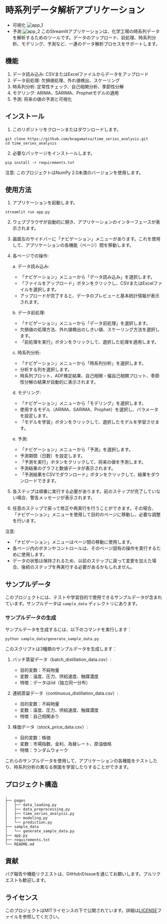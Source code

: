 # 時系列データ解析アプリケーション
- 可視化
![app_1](./time_series_analysis_1.gif)
- 予測
![app_2](./time_series_analysis_2.gif)
このStreamlitアプリケーションは、化学工場の時系列データを解析するためのツールです。データのアップロード、前処理、時系列分析、モデリング、予測など、一連のデータ解析プロセスをサポートします。

## 機能

1. データ読み込み: CSVまたはExcelファイルからデータをアップロード
2. データ前処理: 欠損値処理、外れ値検出、スケーリング
3. 時系列分析: 定常性チェック、自己相関分析、季節性分解
4. モデリング: ARIMA、SARIMA、Prophetモデルの適用
5. 予測: 将来の値の予測と可視化

## インストール

1. このリポジトリをクローンまたはダウンロードします。

```
git clone https://github.com/knagamatsu/time_series_analysis.git
cd time_series_analysis
```

2. 必要なパッケージをインストールします。

```
pip install -r requirements.txt
```

注意: このプロジェクトはNumPy 2.0未満のバージョンを使用します。

## 使用方法

1. アプリケーションを起動します。

```
streamlit run app.py
```

2. ウェブブラウザが自動的に開き、アプリケーションのインターフェースが表示されます。

3. 画面左のサイドバーに「ナビゲーション」メニューがあります。これを使用して、アプリケーションの各機能（ページ）間を移動します。

4. 各ページでの操作:

   a. データ読み込み:
      - 「ナビゲーション」メニューから「データ読み込み」を選択します。
      - 「ファイルをアップロード」ボタンをクリックし、CSVまたはExcelファイルを選択します。
      - アップロードが完了すると、データのプレビューと基本統計情報が表示されます。

   b. データ前処理:
      - 「ナビゲーション」メニューから「データ前処理」を選択します。
      - 欠損値の処理方法、外れ値検出のしきい値、スケーリング方法を選択します。
      - 「前処理を実行」ボタンをクリックして、選択した処理を適用します。

   c. 時系列分析:
      - 「ナビゲーション」メニューから「時系列分析」を選択します。
      - 分析する列を選択します。
      - 時系列プロット、ADF検定結果、自己相関・偏自己相関プロット、季節性分解の結果が自動的に表示されます。

   d. モデリング:
      - 「ナビゲーション」メニューから「モデリング」を選択します。
      - 使用するモデル（ARIMA、SARIMA、Prophet）を選択し、パラメータを設定します。
      - 「モデルを学習」ボタンをクリックして、選択したモデルを学習させます。

   e. 予測:
      - 「ナビゲーション」メニューから「予測」を選択します。
      - 予測期間（日数）を設定します。
      - 「予測を実行」ボタンをクリックして、将来の値を予測します。
      - 予測結果のグラフと数値データが表示されます。
      - 「予測結果をCSVでダウンロード」ボタンをクリックして、結果をダウンロードできます。

5. 各ステップは順番に実行する必要があります。前のステップが完了していない場合、警告メッセージが表示されます。

6. 任意のステップで戻って修正や再実行を行うことができます。その場合、「ナビゲーション」メニューを使用して目的のページに移動し、必要な調整を行います。

注意: 
- 「ナビゲーション」メニューはページ間の移動に使用します。
- 各ページ内のボタンやコントロールは、そのページ固有の操作を実行するために使用します。
- データの状態は保持されるため、以前のステップに戻って変更を加えた場合、後続のステップを再実行する必要があるかもしれません。

## サンプルデータ

このプロジェクトには、テストや学習目的で使用できるサンプルデータが含まれています。サンプルデータは `sample_data` ディレクトリにあります。

### サンプルデータの生成

サンプルデータを生成するには、以下のコマンドを実行します：

```
python sample_data/generate_sample_data.py
```

このスクリプトは3種類のサンプルデータを生成します：

1. バッチ蒸留データ（batch_distillation_data.csv）:
   - 目的変数：不純物量
   - 変数：温度、圧力、供給速度、触媒濃度
   - 特徴：データはiid（独立同一分布）

2. 連続蒸留データ（continuous_distillation_data.csv）:
   - 目的変数：不純物量
   - 変数：温度、圧力、供給速度、触媒濃度
   - 特徴：自己相関あり

3. 株価データ（stock_price_data.csv）:
   - 目的変数：株価
   - 変数：市場指数、金利、為替レート、原油価格
   - 特徴：ランダムウォーク

これらのサンプルデータを使用して、アプリケーションの各機能をテストしたり、時系列分析の異なる側面を学習したりすることができます。

## プロジェクト構造

```
.
├── pages
│   ├── data_loading.py
│   ├── data_preprocessing.py
│   ├── time_series_analysis.py
│   ├── modeling.py
│   └── prediction.py
├── sample_data
│   └── generate_sample_data.py
├── app.py
├── requirements.txt
└── README.md
```

## 貢献

バグ報告や機能リクエストは、GitHubのIssueを通じてお願いします。プルリクエストも歓迎します。

## ライセンス

このプロジェクトはMITライセンスの下で公開されています。詳細は[LICENSE](LICENSE)ファイルを参照してください。
